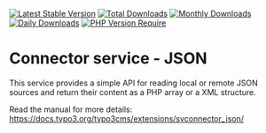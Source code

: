 [![Latest Stable Version](https://poser.pugx.org/cobweb/svconnector_json/v)](https://packagist.org/packages/cobweb/svconnector_json)
[![Total Downloads](http://poser.pugx.org/cobweb/svconnector_json/downloads)](https://packagist.org/packages/cobweb/svconnector_json)
[![Monthly Downloads](http://poser.pugx.org/cobweb/svconnector_json/d/monthly)](https://packagist.org/packages/cobweb/svconnector_json)
[![Daily Downloads](http://poser.pugx.org/cobweb/svconnector_json/d/daily)](https://packagist.org/packages/cobweb/svconnector_json)
[![PHP Version Require](http://poser.pugx.org/cobweb/svconnector_json/require/php)](https://packagist.org/packages/cobweb/svconnector_json)

# Connector service - JSON

This service provides a simple API for reading local or remote JSON sources and return their content
as a PHP array or a XML structure.

Read the manual for more details: https://docs.typo3.org/typo3cms/extensions/svconnector_json/
